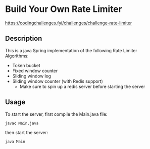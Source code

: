 # Build Your Own Rate Limiter

https://codingchallenges.fyi/challenges/challenge-rate-limiter

## Description

This is a java Spring implementation of the following Rate Limiter Algorithms:

- Token bucket
- Fixed window counter
- Sliding window log
- Sliding window counter (with Redis support)
    - Make sure to spin up a redis server before starting the server
## Usage

To start the server, first compile the Main.java file:

```bash
javac Main.java
```

then start the server:

```bash
java Main
```
